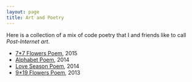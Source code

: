 ```yaml
---
layout: page
title: Art and Poetry
---
```


Here is a collection of a mix of code poetry that I and friends like to call *Post-Internet art*.


- [7*7 Flowers Poem](http://old.virginialonso.com/2015), 2015
- [Alphabet Poem](http://old.virginialonso.com/alphabet), 2014
- [Love Season Poem](http://nicola.io/love-season-poem), 2014
- [9*19 Flowers Poem](http://nicola.io/flowers-poem), 2013
